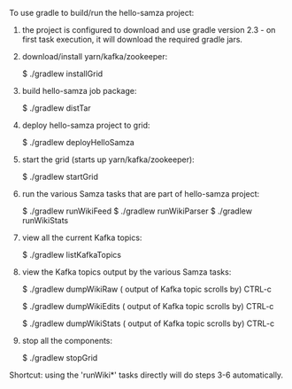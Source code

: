 
To use gradle to build/run the hello-samza project:

1) the project is configured to download and use gradle version 2.3 - on first task execution, it will download the required gradle jars.

2) download/install yarn/kafka/zookeeper:

	$ ./gradlew installGrid

3) build hello-samza job package:

	$ ./gradlew distTar

4) deploy hello-samza project to grid:

	$ ./gradlew deployHelloSamza

5) start the grid (starts up yarn/kafka/zookeeper):

	$ ./gradlew startGrid

6) run the various Samza tasks that are part of hello-samza project:

	$ ./gradlew runWikiFeed
	$ ./gradlew runWikiParser
	$ ./gradlew runWikiStats

7) view all the current Kafka topics:

	$ ./gradlew listKafkaTopics

8) view the Kafka topics output by the various Samza tasks:

	$ ./gradlew dumpWikiRaw
	( output of Kafka topic scrolls by)
	CTRL-c

	$ ./gradlew dumpWikiEdits
	( output of Kafka topic scrolls by)
	CTRL-c

	$ ./gradlew dumpWikiStats
	( output of Kafka topic scrolls by)
	CTRL-c

9) stop all the components:

	$ ./gradlew stopGrid

Shortcut: using the 'runWiki*' tasks directly will do steps 3-6 automatically.

